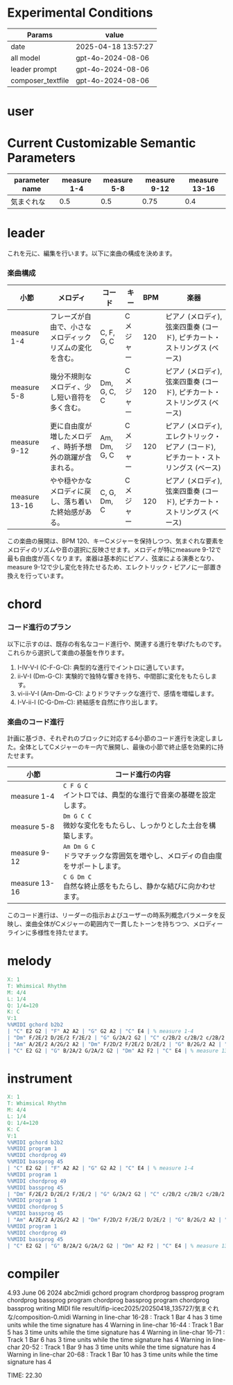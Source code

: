# Experimental Conditions
|Params|value|
|---|---|
|date|	2025-04-18 13:57:27|
|all model|	gpt-4o-2024-08-06|
|leader prompt|	gpt-4o-2024-08-06|
|composer_textfile|	gpt-4o-2024-08-06|


# user  
# Current Customizable Semantic Parameters
| parameter name | measure 1-4 | measure 5-8 | measure 9-12 | measure 13-16 |
|---|---|---|---|---|
| 気まぐれな | 0.5 | 0.5 | 0.75 | 0.4 |


# leader  
これを元に、編集を行います。以下に楽曲の構成を決めます。

### 楽曲構成
|小節|メロディ|コード|キー|BPM|楽器|
|---|---|---|---|---|---|
|measure 1-4| フレーズが自由で、小さなメロディックリズムの変化を含む。| C, F, G, C | Cメジャー | 120 | ピアノ (メロディ), 弦楽四重奏 (コード), ピチカート・ストリングス (ベース) |
|measure 5-8| 幾分不規則なメロディ、少し短い音符を多く含む。| Dm, G, C, C | Cメジャー | 120 | ピアノ (メロディ), 弦楽四重奏 (コード), ピチカート・ストリングス (ベース)|
|measure 9-12| 更に自由度が増したメロディ、時折予想外の跳躍が含まれる。| Am, Dm, G, C | Cメジャー | 120 | ピアノ (メロディ), エレクトリック・ピアノ (コード), ピチカート・ストリングス (ベース)|
|measure 13-16| やや穏やかなメロディに戻し、落ち着いた終始感がある。| C, G, Dm, C | Cメジャー | 120 | ピアノ (メロディ), 弦楽四重奏 (コード), ピチカート・ストリングス (ベース) |

この楽曲の展開は、BPM 120、キーCメジャーを保持しつつ、気まぐれな要素をメロディのリズムや音の選択に反映させます。メロディが特にmeasure 9-12で最も自由度が高くなります。楽器は基本的にピアノ、弦楽による演奏となり、measure 9-12で少し変化を持たせるため、エレクトリック・ピアノに一部置き換えを行っています。

# chord  
### コード進行のプラン

以下に示すのは、既存の有名なコード進行や、関連する進行を挙げたものです。これらから選択して楽曲の基盤を作ります。

1. I-IV-V-I (C-F-G-C): 典型的な進行でイントロに適しています。
2. ii-V-I (Dm-G-C): 実験的で独特な響きを持ち、中間部に変化をもたらします。
3. vi-ii-V-I (Am-Dm-G-C): よりドラマチックな進行で、感情を増幅します。
4. I-V-ii-I (C-G-Dm-C): 終結感を自然に作り出します。

### 楽曲のコード進行

計画に基づき、それぞれのブロックに対応する4小節のコード進行を決定しました。全体としてCメジャーのキー内で展開し、最後の小節で終止感を効果的に持たせます。

|小節|コード進行の内容|
|---|---|
|measure 1-4|`C F G C` <br>イントロでは、典型的な進行で音楽の基礎を設定します。|
|measure 5-8|`Dm G C C` <br>微妙な変化をもたらし、しっかりとした土台を構築します。|
|measure 9-12|`Am Dm G C` <br>ドラマチックな雰囲気を増やし、メロディの自由度をサポートします。|
|measure 13-16|`C G Dm C` <br>自然な終止感をもたらし、静かな結びに向かわせます。|

このコード進行は、リーダーの指示およびユーザーの時系列概念パラメータを反映し、楽曲全体がCメジャーの範囲内で一貫したトーンを持ちつつ、メロディーラインに多様性を持たせます。

# melody  
```abc
X: 1
T: Whimsical Rhythm
M: 4/4
L: 1/4
Q: 1/4=120
K: C
V:1
%%MIDI gchord b2b2
| "C" E2 G2 | "F" A2 A2 | "G" G2 A2 | "C" E4 | % measure 1-4
| "Dm" F/2E/2 D/2E/2 F/2E/2 | "G" G/2A/2 G2 | "C" c/2B/2 c/2B/2 c/2B/2 | "C" C4 | % measure 5-8
| "Am" A/2E/2 A/2G/2 A2 | "Dm" F/2D/2 F/2E/2 D/2E/2 | "G" B/2G/2 A2 | "C" E4 | % measure 9-12
| "C" E2 G2 | "G" B/2A/2 G/2A/2 G2 | "Dm" A2 F2 | "C" E4 | % measure 13-16
```


# instrument  
```abc
X: 1
T: Whimsical Rhythm
M: 4/4
L: 1/4
Q: 1/4=120
K: C
V:1
%%MIDI gchord b2b2
%%MIDI program 1
%%MIDI chordprog 49
%%MIDI bassprog 45
| "C" E2 G2 | "F" A2 A2 | "G" G2 A2 | "C" E4 | % measure 1-4
%%MIDI program 1
%%MIDI chordprog 49
%%MIDI bassprog 45
| "Dm" F/2E/2 D/2E/2 F/2E/2 | "G" G/2A/2 G2 | "C" c/2B/2 c/2B/2 c/2B/2 | "C" C4 | % measure 5-8
%%MIDI program 1
%%MIDI chordprog 5
%%MIDI bassprog 45
| "Am" A/2E/2 A/2G/2 A2 | "Dm" F/2D/2 F/2E/2 D/2E/2 | "G" B/2G/2 A2 | "C" E4 | % measure 9-12
%%MIDI program 1
%%MIDI chordprog 49
%%MIDI bassprog 45
| "C" E2 G2 | "G" B/2A/2 G/2A/2 G2 | "Dm" A2 F2 | "C" E4 | % measure 13-16
```

# compiler  
4.93 June 06 2024 abc2midi
gchord
program
chordprog
bassprog
program
chordprog
bassprog
program
chordprog
bassprog
program
chordprog
bassprog
writing MIDI file result/ifip-icec2025/20250418_135727/気まぐれな/composition-0.midi
Warning in line-char 16-28 : Track 1 Bar 4 has 3 time units while the time signature has 4
Warning in line-char 16-44 : Track 1 Bar 5 has 3 time units while the time signature has 4
Warning in line-char 16-71 : Track 1 Bar 6 has 3 time units while the time signature has 4
Warning in line-char 20-52 : Track 1 Bar 9 has 3 time units while the time signature has 4
Warning in line-char 20-68 : Track 1 Bar 10 has 3 time units while the time signature has 4


TIME: 22.30


